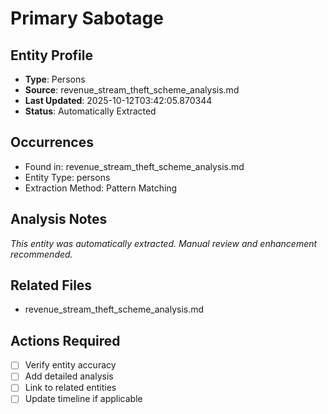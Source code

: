 # Primary Sabotage

## Entity Profile
- **Type**: Persons
- **Source**: revenue_stream_theft_scheme_analysis.md
- **Last Updated**: 2025-10-12T03:42:05.870344
- **Status**: Automatically Extracted

## Occurrences
- Found in: revenue_stream_theft_scheme_analysis.md
- Entity Type: persons
- Extraction Method: Pattern Matching

## Analysis Notes
*This entity was automatically extracted. Manual review and enhancement recommended.*

## Related Files
- revenue_stream_theft_scheme_analysis.md

## Actions Required
- [ ] Verify entity accuracy
- [ ] Add detailed analysis
- [ ] Link to related entities
- [ ] Update timeline if applicable
